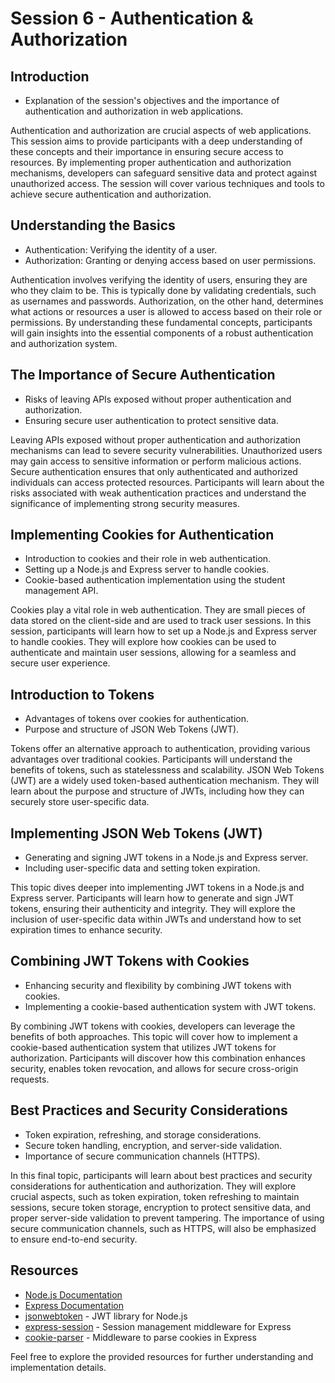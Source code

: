# Session 6 - Authentication & Authorization

## Introduction

- Explanation of the session's objectives and the importance of authentication and authorization in web applications.

Authentication and authorization are crucial aspects of web applications. This session aims to provide participants with a deep understanding of these concepts and their importance in ensuring secure access to resources. By implementing proper authentication and authorization mechanisms, developers can safeguard sensitive data and protect against unauthorized access. The session will cover various techniques and tools to achieve secure authentication and authorization.

## Understanding the Basics

- Authentication: Verifying the identity of a user.
- Authorization: Granting or denying access based on user permissions.

Authentication involves verifying the identity of users, ensuring they are who they claim to be. This is typically done by validating credentials, such as usernames and passwords. Authorization, on the other hand, determines what actions or resources a user is allowed to access based on their role or permissions. By understanding these fundamental concepts, participants will gain insights into the essential components of a robust authentication and authorization system.

## The Importance of Secure Authentication

- Risks of leaving APIs exposed without proper authentication and authorization.
- Ensuring secure user authentication to protect sensitive data.

Leaving APIs exposed without proper authentication and authorization mechanisms can lead to severe security vulnerabilities. Unauthorized users may gain access to sensitive information or perform malicious actions. Secure authentication ensures that only authenticated and authorized individuals can access protected resources. Participants will learn about the risks associated with weak authentication practices and understand the significance of implementing strong security measures.

## Implementing Cookies for Authentication

- Introduction to cookies and their role in web authentication.
- Setting up a Node.js and Express server to handle cookies.
- Cookie-based authentication implementation using the student management API.

Cookies play a vital role in web authentication. They are small pieces of data stored on the client-side and are used to track user sessions. In this session, participants will learn how to set up a Node.js and Express server to handle cookies. They will explore how cookies can be used to authenticate and maintain user sessions, allowing for a seamless and secure user experience.

## Introduction to Tokens

- Advantages of tokens over cookies for authentication.
- Purpose and structure of JSON Web Tokens (JWT).

Tokens offer an alternative approach to authentication, providing various advantages over traditional cookies. Participants will understand the benefits of tokens, such as statelessness and scalability. JSON Web Tokens (JWT) are a widely used token-based authentication mechanism. They will learn about the purpose and structure of JWTs, including how they can securely store user-specific data.

## Implementing JSON Web Tokens (JWT)

- Generating and signing JWT tokens in a Node.js and Express server.
- Including user-specific data and setting token expiration.

This topic dives deeper into implementing JWT tokens in a Node.js and Express server. Participants will learn how to generate and sign JWT tokens, ensuring their authenticity and integrity. They will explore the inclusion of user-specific data within JWTs and understand how to set expiration times to enhance security.

## Combining JWT Tokens with Cookies

- Enhancing security and flexibility by combining JWT tokens with cookies.
- Implementing a cookie-based authentication system with JWT tokens.

By combining JWT tokens with cookies, developers can leverage the benefits of both approaches. This topic will cover how to implement a cookie-based authentication system that utilizes JWT tokens for authorization. Participants will discover how this combination enhances security, enables token revocation, and allows for secure cross-origin requests.

## Best Practices and Security Considerations

- Token expiration, refreshing, and storage considerations.
- Secure token handling, encryption, and server-side validation.
- Importance of secure communication channels (HTTPS).

In this final topic, participants will learn about best practices and security considerations for authentication and authorization. They will explore crucial aspects, such as token expiration, token refreshing to maintain sessions, secure token storage, encryption to protect sensitive data, and proper server-side validation to prevent tampering. The importance of using secure communication channels, such as HTTPS, will also be emphasized to ensure end-to-end security.

## Resources

- [Node.js Documentation](https://nodejs.org/en/docs/)
- [Express Documentation](https://expressjs.com/)
- [jsonwebtoken](https://www.npmjs.com/package/jsonwebtoken) - JWT library for Node.js
- [express-session](https://www.npmjs.com/package/express-session) - Session management middleware for Express
- [cookie-parser](https://www.npmjs.com/package/cookie-parser) - Middleware to parse cookies in Express

Feel free to explore the provided resources for further understanding and implementation details.